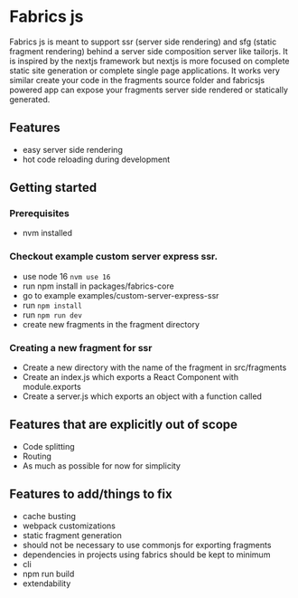 # Fabrics js

Fabrics js is meant to support ssr (server side rendering) and sfg (static fragment rendering) behind a server side composition
server like tailorjs. It is inspired by the nextjs framework but nextjs is more focused on complete static site generation or
complete single page applications. It works very similar create your code in the fragments source folder and fabricsjs powered
app can expose your fragments server side rendered or statically generated.

## Features
- easy server side rendering
- hot code reloading during development

## Getting started

### Prerequisites
- nvm installed

### Checkout example custom server express ssr.
- use node 16 `nvm use 16`
- run npm install in packages/fabrics-core
- go to example examples/custom-server-express-ssr
- run `npm install`
- run `npm run dev`
- create new fragments in the fragment directory

### Creating a new fragment for ssr
- Create a new directory with the name of the fragment in src/fragments
- Create an index.js which exports a React Component with module.exports
- Create a server.js which exports an object with a function called 

## Features that are explicitly out of scope
- Code splitting
- Routing
- As much as possible for now for simplicity

## Features to add/things to fix
- cache busting
- webpack customizations
- static fragment generation
- should not be necessary to use commonjs for exporting fragments
- dependencies in projects using fabrics should be kept to minimum
- cli
- npm run build  
- extendability